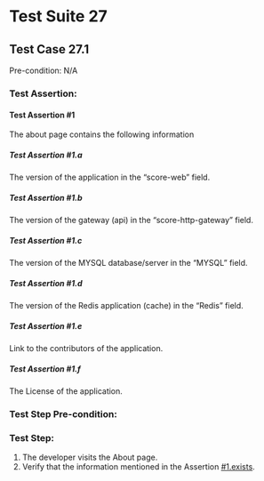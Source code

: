 # Test Suite 27


## Test Case 27.1

> 

Pre-condition: N/A


### Test Assertion:

#### Test Assertion #1
The about page contains the following information

##### Test Assertion #1.a
The version of the application in the “score-web” field.
##### Test Assertion #1.b
The version of the gateway (api) in the “score-http-gateway” field.
##### Test Assertion #1.c
The version of the MYSQL database/server in the “MYSQL” field.
##### Test Assertion #1.d
The version of the Redis application (cache) in the “Redis” field.
##### Test Assertion #1.e
Link to the contributors of the application.
##### Test Assertion #1.f
The License of the application.

### Test Step Pre-condition:



### Test Step:

1. The developer visits the About page.
2. Verify that the information mentioned in the Assertion [#1.exists](#test-assertion-1exists).